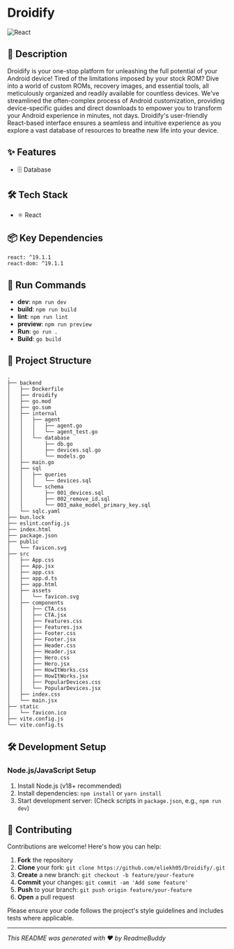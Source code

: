 # Droidify

![React](https://img.shields.io/badge/-React-blue?logo=react&logoColor=white)

## 📝 Description

Droidify is your one-stop platform for unleashing the full potential of your Android device! Tired of the limitations imposed by your stock ROM? Dive into a world of custom ROMs, recovery images, and essential tools, all meticulously organized and readily available for countless devices. We've streamlined the often-complex process of Android customization, providing device-specific guides and direct downloads to empower you to transform your Android experience in minutes, not days. Droidify's user-friendly React-based interface ensures a seamless and intuitive experience as you explore a vast database of resources to breathe new life into your device.

## ✨ Features

- 🗄️ Database


## 🛠️ Tech Stack

- ⚛️ React


## 📦 Key Dependencies

```
react: ^19.1.1
react-dom: ^19.1.1
```

## 🚀 Run Commands

- **dev**: `npm run dev`
- **build**: `npm run build`
- **lint**: `npm run lint`
- **preview**: `npm run preview`
- **Run**: `go run .`
- **Build**: `go build`


## 📁 Project Structure

```
.
├── backend
│   ├── Dockerfile
│   ├── droidify
│   ├── go.mod
│   ├── go.sum
│   ├── internal
│   │   ├── agent
│   │   │   ├── agent.go
│   │   │   └── agent_test.go
│   │   └── database
│   │       ├── db.go
│   │       ├── devices.sql.go
│   │       └── models.go
│   ├── main.go
│   ├── sql
│   │   ├── queries
│   │   │   └── devices.sql
│   │   └── schema
│   │       ├── 001_devices.sql
│   │       ├── 002_remove_id.sql
│   │       └── 003_make_model_primary_key.sql
│   └── sqlc.yaml
├── bun.lock
├── eslint.config.js
├── index.html
├── package.json
├── public
│   └── favicon.svg
├── src
│   ├── App.css
│   ├── App.jsx
│   ├── app.css
│   ├── app.d.ts
│   ├── app.html
│   ├── assets
│   │   └── favicon.svg
│   ├── components
│   │   ├── CTA.css
│   │   ├── CTA.jsx
│   │   ├── Features.css
│   │   ├── Features.jsx
│   │   ├── Footer.css
│   │   ├── Footer.jsx
│   │   ├── Header.css
│   │   ├── Header.jsx
│   │   ├── Hero.css
│   │   ├── Hero.jsx
│   │   ├── HowItWorks.css
│   │   ├── HowItWorks.jsx
│   │   ├── PopularDevices.css
│   │   └── PopularDevices.jsx
│   ├── index.css
│   └── main.jsx
├── static
│   └── favicon.ico
├── vite.config.js
└── vite.config.ts
```

## 🛠️ Development Setup

### Node.js/JavaScript Setup
1. Install Node.js (v18+ recommended)
2. Install dependencies: `npm install` or `yarn install`
3. Start development server: (Check scripts in `package.json`, e.g., `npm run dev`)


## 👥 Contributing

Contributions are welcome! Here's how you can help:

1. **Fork** the repository
2. **Clone** your fork: `git clone https://github.com/eliekh05/Droidify/.git`
3. **Create** a new branch: `git checkout -b feature/your-feature`
4. **Commit** your changes: `git commit -am 'Add some feature'`
5. **Push** to your branch: `git push origin feature/your-feature`
6. **Open** a pull request

Please ensure your code follows the project's style guidelines and includes tests where applicable.

---
*This README was generated with ❤️ by ReadmeBuddy*
